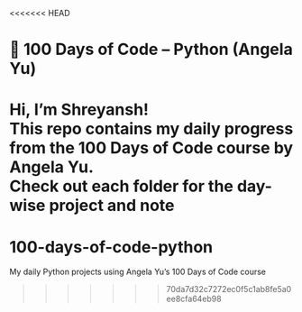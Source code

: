 <<<<<<< HEAD
# 🐍 100 Days of Code – Python (Angela Yu)

Hi, I’m Shreyansh!  
This repo contains my daily progress from the 100 Days of Code course by Angela Yu.  
Check out each folder for the day-wise project and note
=======
# 100-days-of-code-python
My daily Python projects using Angela Yu’s 100 Days of Code course
>>>>>>> 70da7d32c7272ec0f5c1ab8fe5a0ee8cfa64eb98
